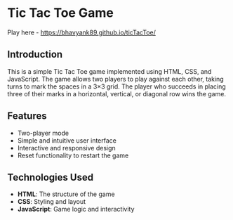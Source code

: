 # Tic Tac Toe Game
Play here - https://bhavyank89.github.io/ticTacToe/

## Introduction

This is a simple Tic Tac Toe game implemented using HTML, CSS, and JavaScript. The game allows two players to play against each other, taking turns to mark the spaces in a 3×3 grid. The player who succeeds in placing three of their marks in a horizontal, vertical, or diagonal row wins the game.

## Features

- Two-player mode
- Simple and intuitive user interface
- Interactive and responsive design
- Reset functionality to restart the game

## Technologies Used

- **HTML**: The structure of the game
- **CSS**: Styling and layout
- **JavaScript**: Game logic and interactivity
